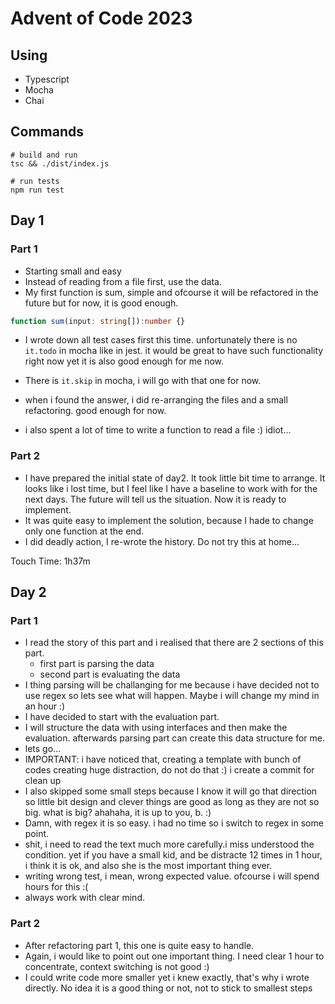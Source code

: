 # Advent of Code 2023

## Using

- Typescript
- Mocha
- Chai

## Commands

```shell
# build and run
tsc && ./dist/index.js

# run tests
npm run test
```
## Day 1

### Part 1

- Starting small and easy
- Instead of reading from a file first, use the data.
- My first function is sum, simple and ofcourse it will be refactored in the future but for now, it is good enough.
```ts
function sum(input: string[]):number {}
```
- I wrote down all test cases first this time. unfortunately there is no `it.todo` in mocha like in jest. it would be great to have such functionality right now yet it is also good enough for me now. 
- There is `it.skip` in mocha, i will go with that one for now.

- when i found the answer, i did re-arranging the files and a small refactoring. good enough for now.
- i also spent a lot of time to write a function to read a file :) idiot...

### Part 2

- I have prepared the initial state of day2. It took little bit time to arrange. It looks like i lost time, but I feel like I have a baseline to work with for the next days. The future will tell us the situation. Now it is ready to implement.
- It was quite easy to implement the solution, because I hade to change only one function at the end.
- I did deadly action, I re-wrote the history. Do not try this at home...

Touch Time: 1h37m

## Day 2

### Part 1

- I read the story of this part and i realised that there are 2 sections of this part.
  - first part is parsing the data
  - second part is evaluating the data
- I thing parsing will be challanging for me because i have decided not to use regex so lets see what will happen. Maybe i will change my mind in an hour :)
- I have decided to start with the evaluation part. 
- I will structure the data with using interfaces and then make the evaluation. afterwards parsing part can create this data structure for me.
- lets go...
- IMPORTANT: i have noticed that, creating a template with bunch of codes creating huge distraction, do not do that :) i create a commit for clean up
- I also skipped some small steps because I know it will go that direction so little bit design and clever things are good as long as they are not so big. what is big? ahahaha, it is up to you, b. :)
- Damn, with regex it is so easy. i had no time so i switch to regex in some point.
- shit, i need to read the text much more carefully.i miss understood the condition. yet if you have a small kid, and be distracte 12 times in 1 hour, i think it is ok, and also she is the most important thing ever.
- writing wrong test, i mean, wrong expected value. ofcourse i will spend hours for this :(
- always work with clear mind.

### Part 2

- After refactoring part 1, this one is quite easy to handle.
- Again, i would like to point out one important thing. I need clear 1 hour to concentrate, context switching is not good :)
- I could write code more smaller yet i knew exactly, that's why i wrote directly. No idea it is a good thing or not, not to stick to smallest steps

